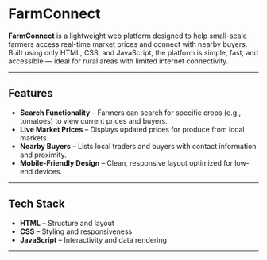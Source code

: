 #  FarmConnect

**FarmConnect** is a lightweight web platform designed to help small-scale farmers access real-time market prices and connect with nearby buyers. Built using only HTML, CSS, and JavaScript, the platform is simple, fast, and accessible — ideal for rural areas with limited internet connectivity.

---

##  Features

-  **Search Functionality** – Farmers can search for specific crops (e.g., tomatoes) to view current prices and buyers.
-  **Live Market Prices** – Displays updated prices for produce from local markets.
-  **Nearby Buyers** – Lists local traders and buyers with contact information and proximity.
-  **Mobile-Friendly Design** – Clean, responsive layout optimized for low-end devices.

---

##  Tech Stack

- **HTML** – Structure and layout
- **CSS** – Styling and responsiveness
- **JavaScript** – Interactivity and data rendering

---


